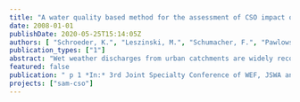 ```yaml
---
title: "A water quality based method for the assessment of CSO impact on receiving waters in Berlin"
date: 2008-01-01
publishDate: 2020-05-25T15:14:05Z
authors: [ "Schroeder, K.", "Leszinski, M.", "Schumacher, F.", "Pawlowsky-Reusing, E.", "Heinzmann, B." ]
publication_types: ["1"]
abstract: "Wet weather discharges from urban catchments are widely recognised as a major cause of unsatisfactory receiving water quality. Among stormwater discharges the impact from combined sewer overflows (CSO) plays a prominent role. The dynamic character of the discharge events lead to particular stress on the water bodies. Legal requirements for CSO follow the precautionary principle and usually set emission standards. Within the Urban Waste Water Treatment Directive 91/271/EEC of May 1991 it is written that “member states shall decide on measures to limit pollution from storm water overflows”. The directive does not give standards but solely proposes that “such measures could be based on dilution rates or capacity in relation to dry weather flow, or could specify a certain acceptable number of overflows per year”. The European Water Framework Directive 2000/60/EC of October 2000 goes beyond and asks for a combined approach to river basin management. On the source side, it requires that all existing technology-driven source-based controls must be implemented as a first step. On the effects side, it provides a new overall objective of good status for all waters, and requires that where the measures taken on the source side are not sufficient to achieve these objectives, additional ones are required. To assess the impact of CSO on the Berlin receiving water the research projects MONITOR and SAM-CSO are carried out in cooperation between Kompetenzzentrum Wasser Berlin, the Berliner Wasserbetriebe and the Senate Department of Environment Berlin. The objective of the projects is to identify and make available receiving water parameters (immission parameters) for the decision making process concerning the optimisation of the urban drainage system. Further on, a method for the evaluation of measures of combined water treatment on the basis of these immission criteria will be defined. The evaluation shall be based on both, available measurement data from the sewer system and the receiving water and simulations with an integrated model for the coupled drainage-river-system. The paper will present the methodology of the project. Special focus is on the description of the processes within the Berlin water bodies (stagnant lowland rivers) and the compilation of relevant physical-chemical and ecological parameters for the assessment of CSO."
featured: false
publication: " p 1 *In:* 3rd Joint Specialty Conference of WEF, JSWA and EWA \"Sustainable Water Management in Response to 21st Century Pressures\", Munich. München. 6. - 7.5.2008"
projects: ["sam-cso"]
---
```


